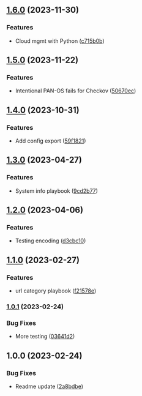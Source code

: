 ## [1.6.0](https://github.com/jamesholland-uk/playground/compare/v1.5.0...v1.6.0) (2023-11-30)


### Features

* Cloud mgmt with Python ([c715b0b](https://github.com/jamesholland-uk/playground/commit/c715b0b8e30290d25473e76ca28075fcf696ee0f))

## [1.5.0](https://github.com/jamesholland-uk/playground/compare/v1.4.0...v1.5.0) (2023-11-22)


### Features

* Intentional PAN-OS fails for Checkov ([50670ec](https://github.com/jamesholland-uk/playground/commit/50670ec58cdd2ed015273c401873280dc4e1458d))

## [1.4.0](https://github.com/jamesholland-uk/playground/compare/v1.3.0...v1.4.0) (2023-10-31)


### Features

* Add config export ([59f1821](https://github.com/jamesholland-uk/playground/commit/59f1821ec0e12228da51115b55e6167465263abd))

## [1.3.0](https://github.com/jamesholland-uk/playground/compare/v1.2.0...v1.3.0) (2023-04-27)


### Features

* System info playbook ([9cd2b77](https://github.com/jamesholland-uk/playground/commit/9cd2b77784e6b36591a585c8fa5b17d7b60c9dce))

## [1.2.0](https://github.com/jamesholland-uk/playground/compare/v1.1.0...v1.2.0) (2023-04-06)


### Features

* Testing encoding ([d3cbc10](https://github.com/jamesholland-uk/playground/commit/d3cbc1007908530888200a268b00dabf329a7823))

## [1.1.0](https://github.com/jamesholland-uk/playground/compare/v1.0.1...v1.1.0) (2023-02-27)


### Features

* url category playbook ([f21578e](https://github.com/jamesholland-uk/playground/commit/f21578e42fc9f5c8ee3f0a1982591665aa6253ae))

### [1.0.1](https://github.com/jamesholland-uk/playground/compare/v1.0.0...v1.0.1) (2023-02-24)


### Bug Fixes

* More testing ([03641d2](https://github.com/jamesholland-uk/playground/commit/03641d20d9a9c8a9567971374b07311c44973871))

## 1.0.0 (2023-02-24)


### Bug Fixes

* Readme update ([2a8bdbe](https://github.com/jamesholland-uk/playground/commit/2a8bdbe171da6f211a32fccb4018d048dc70ee07))
